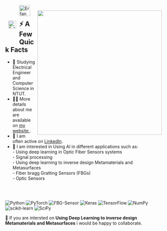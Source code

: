 <a href="https://www.linkedin.com/in/erfan-dejband/">
  <img align="left" alt="Erfan Dejband LinkedIn" width="25px" style="margin:50px 10px" src="https://cdn.tomondre.com/icons/linkedinn.svg" /></a>
<a href="https://erfandejband.github.io/">
   <img align="left" alt="Erfan Dejband LinkedIn" width="35px"  src="https://user-images.githubusercontent.com/92718738/223005819-f6ce4af4-49da-472e-badb-3dbd57b9bd15.png" /> </a>

</br>

 <img width="400px" align="right" src="https://camo.githubusercontent.com/8bf6f6d78abc81fcf9c49f10649423e73ea44bc248e83aaae8759d401c829a84/68747470733a2f2f70687973696373677572756b756c2e66696c65732e776f726470726573732e636f6d2f323031392f30322f6368617261637465722d312e676966" />
  <h2>⚡️ A Few Quick Facts</h2>
  <ul>
    <li>🧐 Studying Electrical Engineer and Computer Science in NTUT.</li>
    <li>👨‍💻 More details about me are available on <a href="https://github.com/ErfanDejband">my website </a>.</li>
    <li>📝 I am often active on <a href="https://www.linkedin.com/in/erfan-dejband/">LinkedIn</a>.</li>
    <li>👀 I am interested in Using AI in different applications such as:
         <br>   - Using deep learning in Optic Fiber Sensors systems
         <br>   - Signal processing
         <br>   - Using deep learning to inverse design Metamaterials and Metasurfaces
         <br>   - Fiber bragg Gratting Sensors (FBGs) 
         <br>   - Optic Sensors
  </ul>
</div>
</br>
</br>

![Python](https://img.shields.io/badge/python-3670A0?style=for-the-badge&logo=python&logoColor=white) ![PyTorch](https://img.shields.io/badge/PyTorch-%23EE4C2C.svg?style=for-the-badge&logo=PyTorch&logoColor=white) ![FBG-Sensor](https://img.shields.io/badge/-FBG%20Sensors-green?style=for-the-badge&logo=OPNSense&logoColor=white) ![Keras](https://img.shields.io/badge/Keras-%23D00000.svg?style=for-the-badge&logo=Keras&logoColor=white)  ![TensorFlow](https://img.shields.io/badge/TensorFlow-%23FF6F00.svg?style=for-the-badge&logo=TensorFlow&logoColor=white) ![NumPy](https://img.shields.io/badge/numpy-%23013243.svg?style=for-the-badge&logo=numpy&logoColor=white) ![scikit-learn](https://img.shields.io/badge/scikit--learn-%23F7931E.svg?style=for-the-badge&logo=scikit-learn&logoColor=white) ![SciPy](https://img.shields.io/badge/SciPy-%230C55A5.svg?style=for-the-badge&logo=scipy&logoColor=%white) 


💞️ If you are intersted on **Using Deep Learning to inverse design Metamaterials and Metasurfaces** i would be happy to collaborate.
